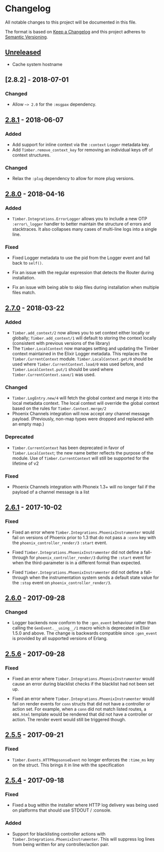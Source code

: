 # Changelog

All notable changes to this project will be documented in this file.

The format is based on [Keep a Changelog](http://keepachangelog.com/en/1.0.0/)
and this project adheres to [Semantic Versioning](http://semver.org/spec/v2.0.0.html).

## [Unreleased]

  - Cache system hostname

## [2.8.2] - 2018-07-01

### Changed

  - Allow `~> 2.0` for the `:msgpax` dependency.

## [2.8.1] - 2018-06-07

### Added

  - Add support for inline context via the `:context` `Logger` metadata key.
  - Add `Timber.remove_context_key` for removing an individual keys off of context structures.

### Changed

  - Relax the `:plug` dependency to allow for more plug versions.

## [2.8.0] - 2018-04-16

### Added

  - `Timber.Integrations.ErrorLogger` allows you to include a new OTP
    `:error\_logger` handler to better maintain the structure of errors and
    stacktraces. It also collapses many cases of multi-line logs into a single
    line.

### Fixed

  - Fixed Logger metadata to use the pid from the Logger event and fall back
    to `self()`.

  - Fix an issue with the regular expression that detects the Router during
    installation.

  - Fix an issue with being able to skip files during installation when multiple
    files match.

## [2.7.0] - 2018-03-22

### Added

  - `Timber.add_context/2` now allows you to set context either locally or globally;
    `Timber.add_context/1` will default to storing the context locally (consistent
    with previous versions of the library)
  - The `Timber.LocalContext` now manages setting and updating the Timber context
    maintained in the Elixir Logger metadata. This replaces the `Timber.CurrentContext`
    module. `Timber.LocalContext.get/0` should be used where
    `Timber.CurrentContext.load/0` was used before, and `Timber.LocalContext.put/1`
    should be used where `Timber.CurrentContext.save/1` was used.

### Changed

  - `Timber.LogEntry.new/4` will fetch the global context and merge it into the
    local metadata context. The local context will override the global context
    based on the rules for `Timber.Context.merge/2`
  - Phoenix Channels integration will now accept _any_ channel message payload.
    (Previously, non-map types were dropped and replaced with an empty map.)

### Deprecated

  - `Timber.CurrentContext` has been deprecated in favor of `Timber.LocalContext`;
    the new name better reflects the purpose of the module. Use of
    `Timber.CurrentContext` will still be supported for the lifetime of v2

### Fixed

  - Phoenix Channels integration with Phoneix 1.3+ will no longer fail if the
    payload of a channel message is a list

## [2.6.1] - 2017-10-02

### Fixed

  - Fixed an error where `Timber.Integrations.PhoenixInstrumenter` would fail
    on versions of Phoenix prior to 1.3 that do not pass a `:conn` key with the
    `phoenix_controller_render/3` `:start` event.

  - Fixed `Timber.Integrations.PhoenixInstrumenter` did not define a
    fall-through for `phoenix_controller_render/3` during the `:start` event for
    when the third-parameter is in a different format than expected.

  - Fixed `Timber.Integrations.PhoenixInstrumenter` did not define a
    fall-through when the instrumentation system sends a default state value for
    the `:stop` event on `phoenix_controller_render/3`.

## [2.6.0] - 2017-09-28

### Changed

  - Logger backends now conform to the `:gen_event` behaviour rather than calling
    the `GenEvent.__using__/1` macro which is deprecated in Elixir 1.5.0 and
    above. The change is backwards compatible since `:gen_event` is provided by
    all supported versions of Erlang.

## [2.5.6] - 2017-09-28

### Fixed

  - Fixed an error where `Timber.Integrations.PhoenixInstrumenter` would cause
    an error during blacklist checks if the blacklist had not been set up.

  - Fixed an error where `Timber.Integrations.PhoenixInstrumenter` would fail on render
    events for `conn` structs that did not have a controller or action set. For
    example, when a `conn` did not match listed routes, a `404.html` template
    would be rendered that did not have a controller or action. The render event
    would still be triggered though.

## [2.5.5] - 2017-09-21

### Fixed

  - `Timber.Events.HTTPRepsonseEvent` no longer enforces the `:time_ms` key on
    the struct. This brings it in line with the specification

## [2.5.4] - 2017-09-18

### Fixed

  - Fixed a bug within the installer where HTTP log delivery was being used on platforms that
    should use STDOUT / :console.

### Added

  - Support for blacklisting controller actions with
    `Timber.Integrations.PhoenixInstrumenter`. This will suppress log lines
    from being written for any controller/action pair.

[Unreleased]: https://github.com/timberio/timber-elixir/compare/v2.8.1...HEAD
[2.8.1]: https://github.com/timberio/timber-elixir/compare/v2.8.0...v2.8.1
[2.8.0]: https://github.com/timberio/timber-elixir/compare/v2.7.0...v2.8.0
[2.7.0]: https://github.com/timberio/timber-elixir/compare/v2.6.1...v2.7.0
[2.6.1]: https://github.com/timberio/timber-elixir/compare/v2.6.0...v2.6.1
[2.6.0]: https://github.com/timberio/timber-elixir/compare/v2.5.6...v2.6.0
[2.5.6]: https://github.com/timberio/timber-elixir/compare/v2.5.5...v2.5.6
[2.5.5]: https://github.com/timberio/timber-elixir/compare/v2.5.4...v2.5.5
[2.5.4]: https://github.com/timberio/timber-elixir/compare/v2.5.3...v2.5.4
